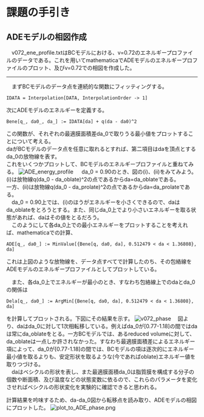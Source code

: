 # 課題の手引き
## ADEモデルの相図作成
　v072_ene_profile.txtはBCモデルにおける、v=0.72のエネルギープロファイルのデータである。これを用いてmathematicaでADEモデルのエネルギープロファイルのプロット、及びv=0.72での相図を作成した。  
 ***
 
 　まずBCモデルのデータ点を連続的な関数にフィッティングする。
   ```
   IDATA = Interpolation[DATA, InterpolationOrder -> 1]
   ```      
   
   次にADEモデルのエネルギーを定義する。
   ```
   Bene[q_, da0_, da_] := IDATA[da] + q(da - da0)^2
   ```
   この関数が、それぞれの最適膜面積差da_0で取りうる最小値をプロットすることについて考える。  
   daがBCモデルのデータ点を任意に取れるとすれば、第二項目はdaを頂点とするda_0の放物線を表す。  
   これをいくつかプロットして、BCモデルのエネルギープロファイルと重ねてみる。
   ![ADE_energy_profile](https://github.com/chibatoshikaze/SurfaceEvolver/blob/patch-4/BCtoADE/chiba/ADE_catenary.png)
  　
   da_0 = 0.90のとき、図の(ⅰ)、(ⅱ)をみてみよう。
   (ⅰ)は放物線q(da_0 - da_oblate)^2の点であるからda=da_oblateである。  
   一方、(ⅱ)は放物線q(da_0 - da_prolate)^2の点であるからda=da_prolateである。  
   　da_0 = 0.90上では、(ⅰ)のほうがエネルギーを小さくできるので、daはda_oblateをとろうとする。また、同じda_0上でより小さいエネルギーを取る状態があれば、daはその値をとるだろう。  
   　このようにして各da_0上での最小エネルギーをプロットすることを考えれば、mathematicaでの計算、
   ```
   ADE[q_, da0_] := MinValue[{Bene[q, da0, da], 0.512479 < da < 1.36808}, da]
   ```
  これは上図のような放物線を、データ点すべてで計算したのち、その包絡線をADEモデルのエネルギープロファイルとしてプロットしている。
  
  　また、各da_0上でエネルギーが最小のとき、すなわち包絡線上でのdaとda_0の関係は
   ```
   Dela[q_, da0_] := ArgMin[{Bene[q, da0, da], 0.512479 < da < 1.36808}, da]
   ```
   を計算してプロットされる。下図にその結果を示す。
![v072_phase](https://github.com/chibatoshikaze/SurfaceEvolver/blob/patch-4/BCtoADE/chiba/v072_argmin.png)
　図より、daはda_0に対して1次相転移している。例えばda_0が[0.77-1.18]の間ではdaは常にda_oblateをとる。一方BCモデルでは、あるreduced volumeに対して、da_oblateは一点しか許されなかった。すなわち最適膜面積差によるエネルギー項によって、da_0が[0.77-1.18]の間では、BCモデルの項は逐次的にエネルギー最小値を取るよりも、安定形状を取るような(今であればoblate)エネルギー値を取りつづける。   
 　daはベシクルの形状を表し、また最適膜面積da_0は脂質膜を構成する分子の個数や断面積、及び温度などの状態変数に依るので、これらのパラメータを変化させればベシクルの形状変化を実験的に確認できると思われる。   
  
  計算結果を吟味するため、da-da_0図から転移点を読み取り、ADEモデルの相図にプロットした。
![plot_to_ADE_phase.png](https://github.com/chibatoshikaze/SurfaceEvolver/blob/patch-4/BCtoADE/chiba/plot_to_ADE_phase.png)

